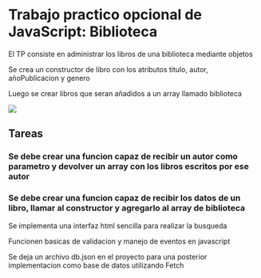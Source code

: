 <h1>Trabajo practico opcional de JavaScript: Biblioteca</h1>
<p>El TP consiste en administrar los libros de una biblioteca mediante objetos</p>
<p>Se crea un constructor de libro con los atributos titulo, autor, añoPublicacion y genero </p>
<p>Luego se crear libros que seran añadidos a un array llamado biblioteca</p>

<image src="[img/loading.gif](https://i.ibb.co/K5NKchg/Screenshot-2024-06-23-130434.png)" id="loading" class="loading"></image>

<h2>Tareas</h2>
<h3>Se debe crear una funcion capaz de recibir un autor como parametro y devolver un array con los libros escritos por ese autor</h3>
<h3>Se debe crear una funcion capaz de recibir los datos de un libro, llamar al constructor y agregarlo al array de biblioteca</h3>

<p>Se implementa una interfaz html sencilla para realizar la busqueda</p>
<p>Funcionen basicas de validacion y manejo de eventos en javascript</p>
<p>Se deja un archivo db.json en el proyecto para una posterior implementacion como base de datos utilizando Fetch</p>
